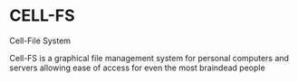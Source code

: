 # CELL-FS
Cell-File System

Cell-FS is a graphical file management system for personal computers and servers allowing ease of access for even the most braindead people
